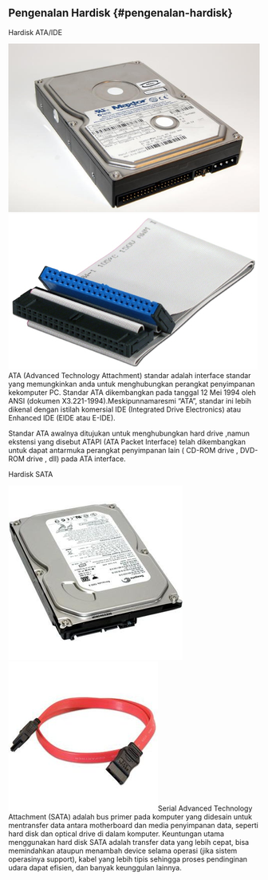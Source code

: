 ## Pengenalan Hardisk {#pengenalan-hardisk}

Hardisk ATA/IDE

![](../assets/image65.jpg)![](../assets/image67.jpg)ATA (Advanced Technology Attachment) standar adalah interface standar yang memungkinkan anda untuk menghubungkan perangkat penyimpanan kekomputer PC. Standar ATA dikembangkan pada tanggal 12 Mei 1994 oleh ANSI (dokumen X3.221-1994).Meskipunnamaresmi “ATA”, standar ini lebih dikenal dengan istilah komersial IDE (Integrated Drive Electronics) atau Enhanced IDE (EIDE atau E-IDE).

Standar ATA awalnya ditujukan untuk menghubungkan hard drive ,namun ekstensi yang disebut ATAPI (ATA Packet Interface) telah dikembangkan untuk dapat antarmuka perangkat penyimpanan lain ( CD-ROM drive , DVD-ROM drive , dll) pada ATA interface.

Hardisk SATA

![](../assets/image66.jpg)![](../assets/image68.jpg)Serial Advanced Technology Attachment (SATA) adalah bus primer pada komputer yang didesain untuk mentransfer data antara motherboard dan media penyimpanan data, seperti hard disk dan optical drive di dalam komputer. Keuntungan utama menggunakan hard disk SATA adalah transfer data yang lebih cepat, bisa memindahkan ataupun menambah device selama operasi (jika sistem operasinya support), kabel yang lebih tipis sehingga proses pendinginan udara dapat efisien, dan banyak keunggulan lainnya.